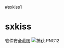 #sxkiss1
# sxkiss
软件安全截图
<img src="https://github.com/sxkiss/sxkiss/blob/master/%E6%8D%95%E8%8E%B7.PNG?raw=true" alt="捕获.PNG">12